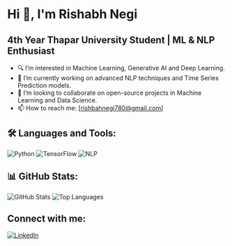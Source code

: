 # Hi 👋, I'm Rishabh Negi

## 4th Year Thapar University Student | ML & NLP Enthusiast
- 🔍 I’m interested in Machine Learning, Generative AI and Deep Learning.
- 🌱 I’m currently working on advanced NLP techniques and Time Series Prediction models.
- 🤝 I’m looking to collaborate on open-source projects in Machine Learning and Data Science.
- 📫 How to reach me: [rishbahnegi780@gmail.com]


## 🛠 Languages and Tools:
![Python](https://img.shields.io/badge/-Python-3776AB?logo=python&logoColor=white&style=for-the-badge)
![TensorFlow](https://img.shields.io/badge/-TensorFlow-FF6F00?logo=tensorflow&logoColor=white&style=for-the-badge)
![NLP](https://img.shields.io/badge/-NLP-333333?logo=nlp&logoColor=white&style=for-the-badge)

## 📊 GitHub Stats:
![GitHub Stats](https://github-readme-stats.vercel.app/api?username=yourusername&show_icons=true)
![Top Languages](https://github-readme-stats.vercel.app/api/top-langs/?username=yourusername&layout=compact)

## Connect with me:
[![LinkedIn](https://img.shields.io/badge/LinkedIn-blue?style=for-the-badge&logo=linkedin)]([https://www.linkedin.com/in/yourlinkedinusername/](https://www.linkedin.com/in/rishabh-negi-9056b6234/))

